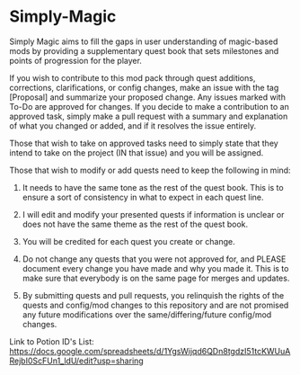 # Simply-Magic
Simply Magic aims to fill the gaps in user understanding of magic-based mods by providing a supplementary quest book that sets milestones and points of progression for the player.

If you wish to contribute to this mod pack through quest additions, corrections, clarifications, or config changes, make an issue with the tag [Proposal] and summarize your proposed change. Any issues marked with To-Do are approved for changes. If you decide to make a contribution to an approved task, simply make a pull request with a summary and explanation of what you changed or added, and if it resolves the issue entirely.

Those that wish to take on approved tasks need to simply state that they intend to take on the project (IN that issue) and you will be assigned. 

Those that wish to modify or add quests need to keep the following in mind:

1. It needs to have the same tone as the rest of the quest book. This is to ensure a sort of consistency in what to expect in each quest line.

2. I will edit and modify your presented quests if information is unclear or does not have the same theme as the rest of the quest book.

3. You will be credited for each quest you create or change.

4. Do not change any quests that you were not approved for, and PLEASE document every change you have made and why you made it. This is to make sure that everybody is on the same page for merges and updates.

5. By submitting quests and pull requests, you relinquish the rights of the quests and config/mod changes to this repository and are not promised any future modifications over the same/differing/future config/mod changes. 


Link to Potion ID's List: https://docs.google.com/spreadsheets/d/1YgsWijqd6QDn8tgdzI51tcKWUuARejbI0ScFUn1_ldU/edit?usp=sharing
